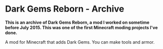 # Dark Gems Reborn - Archive

**This is an archive of Dark Gems Reborn, a mod I worked on sometime before July 2015. This was one of the first Minecraft moding projects I've done.**

A mod for Minecraft that adds Dark Gems. You can make tools and armor.